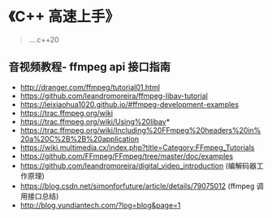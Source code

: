 # 《C++ 高速上手》

> ....c++20


## 音视频教程- ffmpeg api 接口指南

- http://dranger.com/ffmpeg/tutorial01.html
- https://github.com/leandromoreira/ffmpeg-libav-tutorial
- https://leixiaohua1020.github.io/#ffmpeg-development-examples
- https://trac.ffmpeg.org/wiki
- https://trac.ffmpeg.org/wiki/Using%20libav*
- https://trac.ffmpeg.org/wiki/Including%20FFmpeg%20headers%20in%20a%20C%2B%2B%20application
- https://wiki.multimedia.cx/index.php?title=Category:FFmpeg_Tutorials
- https://github.com/FFmpeg/FFmpeg/tree/master/doc/examples
- https://github.com/leandromoreira/digital_video_introduction (编解码器工作原理)
- https://blog.csdn.net/simonforfuture/article/details/79075012 (ffmpeg 调用接口总结)
- http://blog.yundiantech.com/?log=blog&page=1

